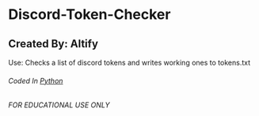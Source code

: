 # Discord-Token-Checker
## Created By: Altify

Use: Checks a list of discord tokens and writes working ones to tokens.txt

###### Coded In [Python](https://www.python.org/)
###### FOR EDUCATIONAL USE ONLY
